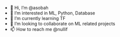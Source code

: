 - 👋 Hi, I’m @asobah
- 👀 I’m interested in ML, Python, Database
- 🌱 I’m currently learning TF
- 💞️ I’m looking to collaborate on ML related projects
- 📫 How to reach me @nullif

<!---
asobah/asobah is a ✨ special ✨ repository because its `README.md` (this file) appears on your GitHub profile.
You can click the Preview link to take a look at your changes.
--->
